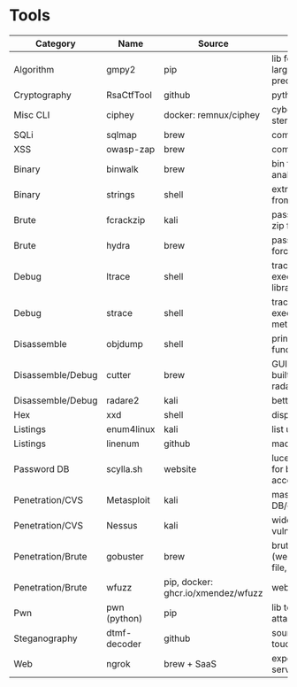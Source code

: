 # Tools

| Category          | Name         | Source                             | Usage                                           |
| ----              | ------       | --------                           | -----                                           |
| Algorithm         | gmpy2        | pip                                | lib for manipuling large numbers with precision |
| Cryptography      | RsaCtfTool   | github                             | python RSA cracker                              |
| Misc CLI          | ciphey       | docker: remnux/ciphey              | cyberchef on steroid?                           |
| SQLi              | sqlmap       | brew                               | common SQLi tests                               |
| XSS               | owasp-zap    | brew                               | common XSS tests                                |
| Binary            | binwalk      | brew                               | bin file analysis/manipulation                  |
| Binary            | strings      | shell                              | extracts the strings from the binary file       |
| Brute             | fcrackzip    | kali                               | password craker for zip files                   |
| Brute             | hydra        | brew                               | password brute forcing                          |
| Debug             | ltrace       | shell                              | trace program execution call to libraries       |
| Debug             | strace       | shell                              | trace program execution call to OS methods      |
| Disassemble       | objdump      | shell                              | print disassembled functions                    |
| Disassemble/Debug | cutter       | brew                               | GUI disassembler built on top of radare2        |
| Disassemble/Debug | radare2      | kali                               | better gdb?                                     |
| Hex               | xxd          | shell                              | display hex data                                |
| Listings          | enum4linux   | kali                               | list users/shares/...                           |
| Listings          | linenum      | github                             | machine enumeration                             |
| Password DB       | scylla.sh    | website                            | lucene API to search for breached accounts      |
| Penetration/CVS   | Metasploit   | kali                               | massive exploit DB/orchestrator, ...            |
| Penetration/CVS   | Nessus       | kali                               | wide ranging vulnerability scanner              |
| Penetration/Brute | gobuster     | brew                               | brute forcing (website directory, file, ...)    |
| Penetration/Brute | wfuzz        | pip, docker: ghcr.io/xmendez/wfuzz | web fuzzer                                      |
| Pwn               | pwn (python) | pip                                | lib to write pwn attacks                        |
| Steganography     | dtmf-decoder | github                             | sound to phone dial touch                       |
| Web               | ngrok        | brew + SaaS                        | expose local tcp/http servers to public web     |

<!-- vim: set tw=0: -->

